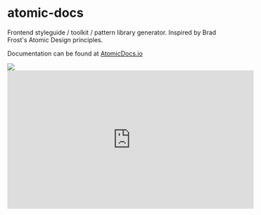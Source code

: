 # atomic-docs
Frontend styleguide / toolkit / pattern library generator. Inspired by Brad Frost's Atomic Design principles.

Documentation can be found at <a href="http://atomicdocs.io/">AtomicDocs.io</a>

<img class="demoImg" src="http://atomicdocs.io/img/demo1.gif">


<iframe width="560" height="315" src="https://www.youtube.com/embed/e8LjP6ynryQ" frameborder="0" allowfullscreen></iframe>
